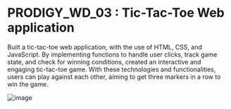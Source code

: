 # PRODIGY_WD_03 : Tic-Tac-Toe Web application

Built a tic-tac-toe web application, with the use of HTML, CSS, and JavaScript. By implementing functions to handle user clicks, track game state, and check for winning conditions, created an interactive and engaging tic-tac-toe game. With these technologies and functionalities, users can play against each other, aiming to get three markers in a row to win the game.

![image](https://github.com/PrachitaMhatre/PRODIGY_WD_03/assets/144588590/c9d33342-315e-4436-9d5d-8191ee204a37)
